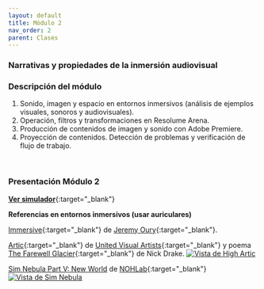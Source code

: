 ```yaml
---
layout: default
title: Módulo 2
nav_order: 2
parent: Clases
---
```


### Narrativas y propiedades de la inmersión audiovisual

### Descripción del módulo

1. Sonido, imagen y espacio en entornos inmersivos (análisis de ejemplos visuales, sonoros y audiovisuales).
2. Operación, filtros y transformaciones en Resolume Arena.
3. Producción de contenidos de imagen y sonido con Adobe Premiere.
4. Proyección de contenidos. Detección de problemas y verificación de flujo de trabajo.

<br>

### Presentación Módulo 2

[**Ver simulador**](http://udesa.cristianreynaga.com/simulador_sustentabilidad_r115/){:target="_blank"}

**Referencias en entornos inmersivos (usar auriculares)**


[Immersive](https://drive.google.com/file/d/10kfHL4HWm62UkL3fSwVnYnsubBjpBTqQ/view){:target="_blank"} de [Jeremy Oury](https://www.jeremyoury.fr/){:target="_blank"}.

[Artic](https://www.youtube.com/watch?v=3xjJR1U14zo){:target="_blank"} de [United Visual Artists](https://www.uva.co.uk/){:target="_blank"}
y poema [The Farewell Glacier](http://www.nickfdrake.com/work/poetry/farewell-glacier){:target="_blank"} de Nick Drake.
[![Vista de High Artic](https://images.squarespace-cdn.com/content/v1/5cfd3effe02806000151e559/1568297138830-Y33B5JBTJJKUR7DWMG8U/ke17ZwdGBToddI8pDm48kKAwwdAfKsTlKsCcElEApLR7gQa3H78H3Y0txjaiv_0fDoOvxcdMmMKkDsyUqMSsMWxHk725yiiHCCLfrh8O1z5QPOohDIaIeljMHgDF5CVlOqpeNLcJ80NK65_fV7S1UegTYNQkRo-Jk4EWsyBNhwKrKLo5CceA1-Tdpfgyxoog5ck0MD3_q0rY3jFJjjoLbQ/UVA_NMM_JA_4610_HR.jpg?format=1000w "High Artic")](https://www.uva.co.uk/features/high-arctic)

[Sim Nebula Part V: New World](https://nohlab.com/work/sim-nebula) de [NOHLab](https://nohlab.com/){:target="_blank"}
[![Vista de Sim Nebula](https://nohlab.com/wp-content/uploads/2020/01/03.png "Sim Nebula")](https://nohlab.com/work/sim-nebula)

